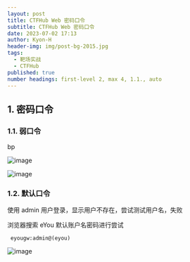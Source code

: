 ```yaml
---
layout: post
title: CTFHub Web 密码口令
subtitle: CTFHub Web 密码口令
date: 2023-07-02 17:13
author: Kyon-H
header-img: img/post-bg-2015.jpg
tags:
  - 靶场实战
  - CTFHub
published: true
number headings: first-level 2, max 4, 1.1., auto
---
```

## 1. 密码口令

### 1.1. 弱口令

bp

![image](https://img.ghostliner.top/1TlElH.png)

![image](https://img.ghostliner.top/JET6cJ.png)

### 1.2. 默认口令

使用 admin 用户登录，显示用户不存在，尝试测试用户名，失败

浏览器搜索 eYou 默认账户名密码进行尝试

```
 eyougw:admin@(eyou)
```

![image](https://img.ghostliner.top/ay0zAi.png)
